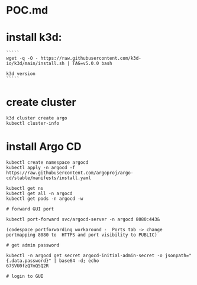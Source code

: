 # POC.md

# install k3d:
    `````
    wget -q -O - https://raw.githubusercontent.com/k3d-io/k3d/main/install.sh | TAG=v5.0.0 bash

    k3d version
    `````

# create cluster 

    k3d cluster create argo
    kubectl cluster-info

# install Argo CD

```
kubectl create namespace argocd
kubectl apply -n argocd -f https://raw.githubusercontent.com/argoproj/argo-cd/stable/manifests/install.yaml

kubectl get ns
kubectl get all -n argocd
kubectl get pods -n argocd -w

# forward GUI port

kubectl port-forward svc/argocd-server -n argocd 8080:443&

(codespace portforwarding workaround -  Ports tab -> change portmapping 8080 to  HTTPS and port visibility to PUBLIC)

# get admin password 

kubectl -n argocd get secret argocd-initial-admin-secret -o jsonpath="{.data.password}" | base64 -d; echo 
67SVU0fzQ7mQ5Q2R

# login to GUI


